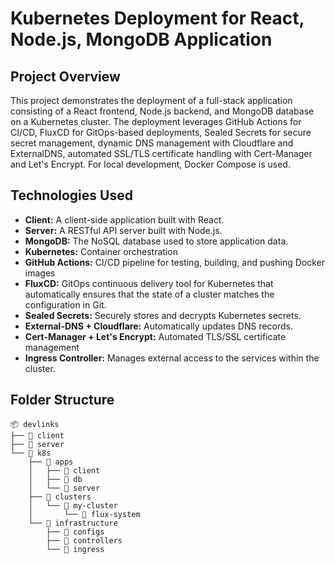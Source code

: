 # Kubernetes Deployment for React, Node.js, MongoDB Application

## Project Overview

This project demonstrates the deployment of a full-stack application consisting of a React frontend, Node.js backend, and MongoDB database on a Kubernetes cluster. The deployment leverages GitHub Actions for CI/CD, FluxCD for GitOps-based deployments, Sealed Secrets for secure secret management, dynamic DNS management with Cloudflare and ExternalDNS, automated SSL/TLS certificate handling with Cert-Manager and Let's Encrypt. For local development, Docker Compose is used.

## Technologies Used

- **Client:** A client-side application built with React.
- **Server:** A RESTful API server built with Node.js.
- **MongoDB:** The NoSQL database used to store application data.
- **Kubernetes:** Container orchestration
- **GitHub Actions:** CI/CD pipeline for testing, building, and pushing Docker images
- **FluxCD:** GitOps continuous delivery tool for Kubernetes that automatically ensures that the state of a cluster matches the configuration in Git.
- **Sealed Secrets:** Securely stores and decrypts Kubernetes secrets.
- **External-DNS + Cloudflare:** Automatically updates DNS records.
- **Cert-Manager + Let's Encrypt:** Automated TLS/SSL certificate management
- **Ingress Controller:** Manages external access to the services within the cluster.

## Folder Structure

```plaintext
📦 devlinks 
├── 📂 client  
├── 📂 server  
└── 📂 k8s  
    ├── 📂 apps  
    │   ├── 📂 client  
    │   ├── 📂 db  
    │   └── 📂 server  
    ├── 📂 clusters  
    │   └── 📂 my-cluster  
    │       └── 📂 flux-system  
    └── 📂 infrastructure  
        ├── 📂 configs  
        ├── 📂 controllers  
        └── 📂 ingress  
```